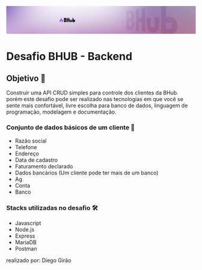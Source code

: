 ![imagem com fundo desfocado e logo bhub do topo do readme](/topo_notion_bhub.jpg)

# Desafio BHUB - Backend 

## Objetivo 🎯
Construir uma API CRUD simples para controle dos clientes da BHub. porém este desafio pode ser realizado nas tecnologias em que você se sente mais confortável, livre escolha para banco de dados, linguagem de programação, modelagem e documentação.

### Conjunto de dados básicos de um cliente 📝
- Razão social
- Telefone
- Endereço
- Data de cadastro
- Faturamento declarado
- Dados bancários (Um cliente pode ter mais de um banco)
- Ag
- Conta
- Banco

### Stacks utilizadas no desafio 🛠️
- Javascript
- Node.js
- Express
- MariaDB
- Postman

realizado por: Diego Girão
